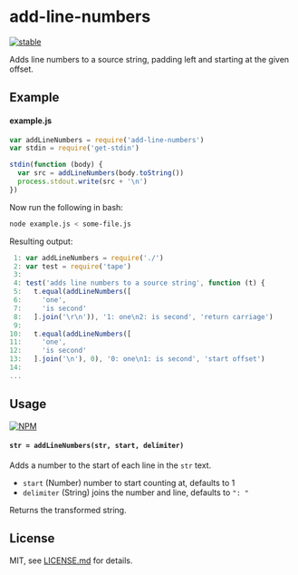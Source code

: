 # add-line-numbers

[![stable](http://badges.github.io/stability-badges/dist/stable.svg)](http://github.com/badges/stability-badges)

Adds line numbers to a source string, padding left and starting at the given offset.

## Example

#### example.js

```js
var addLineNumbers = require('add-line-numbers')
var stdin = require('get-stdin')

stdin(function (body) {
  var src = addLineNumbers(body.toString())
  process.stdout.write(src + '\n')
})
```

Now run the following in bash:

```sh
node example.js < some-file.js
```

Resulting output:

```js
 1: var addLineNumbers = require('./')
 2: var test = require('tape')
 3: 
 4: test('adds line numbers to a source string', function (t) {
 5:   t.equal(addLineNumbers([
 6:     'one',
 7:     'is second'
 8:   ].join('\r\n')), '1: one\n2: is second', 'return carriage')
 9: 
10:   t.equal(addLineNumbers([
11:     'one',
12:     'is second'
13:   ].join('\n'), 0), '0: one\n1: is second', 'start offset')
14: 
...
```

## Usage

[![NPM](https://nodei.co/npm/add-line-numbers.png)](https://www.npmjs.com/package/add-line-numbers)

#### `str = addLineNumbers(str, start, delimiter)`

Adds a number to the start of each line in the `str` text. 

- `start` (Number) number to start counting at, defaults to 1
- `delimiter` (String) joins the number and line, defaults to `": "`

Returns the transformed string.

## License

MIT, see [LICENSE.md](http://github.com/Jam3/add-line-numbers/blob/master/LICENSE.md) for details.

